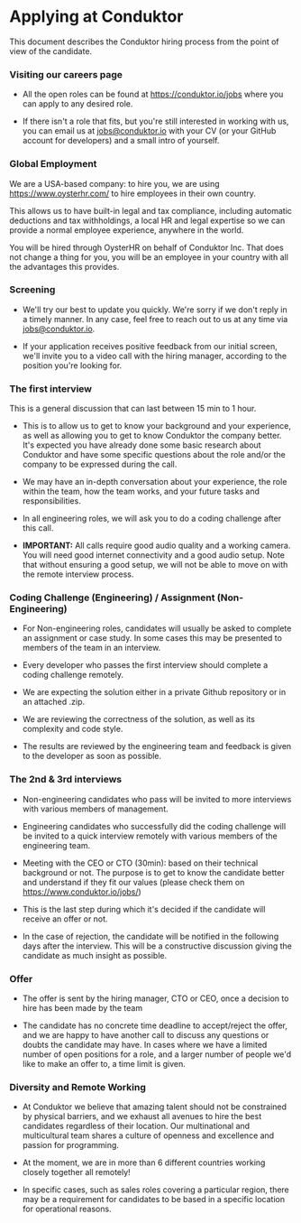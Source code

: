 # Applying at Conduktor

This document describes the Conduktor hiring process from the point of view of the candidate.

### Visiting our careers page

- All the open roles can be found at https://conduktor.io/jobs where you can apply to any desired role.

- If there isn't a role that fits, but you're still interested in working with us, you can email us at jobs@conduktor.io with your CV (or your GitHub account for developers) and a small intro of yourself.

### Global Employment

We are a USA-based company: to hire you, we are using https://www.oysterhr.com/ to hire employees in their own country. 

This allows us to have built-in legal and tax compliance, including automatic deductions and tax withholdings, a local HR and legal expertise so we can provide a normal employee experience, anywhere in the world.

You will be hired through OysterHR on behalf of Conduktor Inc. That does not change a thing for you, you will be an employee in your country with all the advantages this provides.

### Screening

- We'll try our best to update you quickly. We're sorry if we don't reply in a timely manner. In any case, feel free to reach out to us at any time via jobs@conduktor.io.

- If your application receives positive feedback from our initial screen, we'll invite you to a video call with the hiring manager, according to the position you're looking for.

### The first interview

This is a general discussion that can last between 15 min to 1 hour.

- This is to allow us to get to know your background and your experience, as well as allowing you to get to know Conduktor the company better. It's expected you have already done some basic research about Conduktor and have some specific questions about the role and/or the company to be expressed during the call.
  
- We may have an in-depth conversation about your experience, the role within the team, how the team works, and your future tasks and responsibilities.

- In all engineering roles, we will ask you to do a coding challenge after this call.

- **IMPORTANT:** All calls require good audio quality and a working camera. You will need good internet connectivity and a good audio setup. Note that without ensuring a good setup, we will not be able to move on with the remote interview process.

### Coding Challenge (Engineering) / Assignment (Non-Engineering)

- For Non-engineering roles, candidates will usually be asked to complete an assignment or case study. In some cases this may be presented to members of the team in an interview.

- Every developer who passes the first interview should complete a coding challenge remotely.

- We are expecting the solution either in a private Github repository or in an attached .zip.

- We are reviewing the correctness of the solution, as well as its complexity and code style.

- The results are reviewed by the engineering team and feedback is given to the developer as soon as possible.

### The 2nd & 3rd interviews

- Non-engineering candidates who pass will be invited to more interviews with various members of management.

- Engineering candidates who successfully did the coding challenge will be invited to a quick interview remotely with various members of the engineering team.

- Meeting with the CEO or CTO (30min): based on their technical background or not. The purpose is to get to know the candidate better and understand if they fit our values (please check them on https://www.conduktor.io/jobs/)

- This is the last step during which it's decided if the candidate will receive an offer or not.

- In the case of rejection, the candidate will be notified in the following days after the interview. This will be a constructive discussion giving the candidate as much insight as possible.

### Offer

- The offer is sent by the hiring manager, CTO or CEO, once a decision to hire has been made by the team

- The candidate has no concrete time deadline to accept/reject the offer, and we are happy to have another call to discuss any questions or doubts the candidate may have. In cases where we have a limited number of open positions for a role, and a larger number of people we'd like to make an offer to, a time limit is given.

### Diversity and Remote Working

- At Conduktor we believe that amazing talent should not be constrained by physical barriers, and we exhaust all avenues to hire the best candidates regardless of their location. Our multinational and multicultural team shares a culture of openness and excellence and passion for programming.

- At the moment, we are in more than 6 different countries working closely together all remotely!

- In specific cases, such as sales roles covering a particular region, there may be a requirement for candidates to be based in a specific location for operational reasons.
